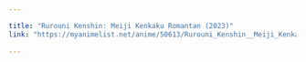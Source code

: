 ```yaml
---

title: "Rurouni Kenshin: Meiji Kenkaku Romantan (2023)"
link: "https://myanimelist.net/anime/50613/Rurouni_Kenshin__Meiji_Kenkaku_Romantan_2023"
 
---
```

